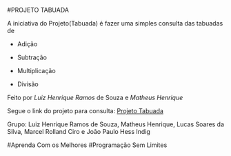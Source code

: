 #PROJETO TABUADA

A iniciativa do Projeto(Tabuada) é fazer uma simples consulta das tabuadas de

- Adição

- Subtração

- Multiplicação

- Divisão

Feito por *Luiz Henrique Ramos* de Souza e *Matheus Henrique*

Segue o link do projeto para consulta: <a href="https://louissqli.site/" target="_blank"> Projeto Tabuada </a> 

Grupo: Luiz Henrique Ramos de Souza, Matheus Henrique, Lucas Soares da Silva, Marcel Rolland Ciro e João Paulo Hess Indig

#Aprenda Com os Melhores
#Programação Sem Limites
